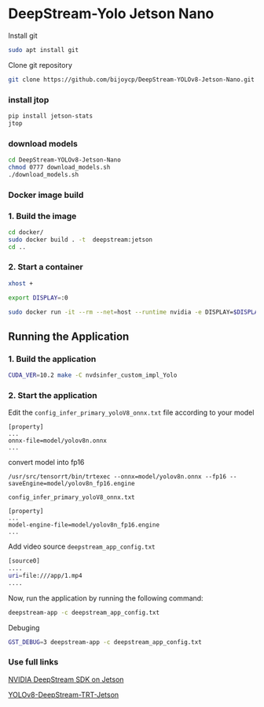 # DeepStream-Yolo Jetson Nano

Install git
```sh
sudo apt install git
```
Clone git repository
```sh
git clone https://github.com/bijoycp/DeepStream-YOLOv8-Jetson-Nano.git
```

### install jtop
  ```sh
  pip install jetson-stats
  jtop
  ```

### download models
  ```sh
  cd DeepStream-YOLOv8-Jetson-Nano
  chmod 0777 download_models.sh
  ./download_models.sh
  ```

### Docker image build

### 1. Build the image
  ```sh
  cd docker/
  sudo docker build . -t  deepstream:jetson
  cd ..
  ```
### 2. Start a container
```sh
xhost +

export DISPLAY=:0

sudo docker run -it --rm --net=host --runtime nvidia -e DISPLAY=$DISPLAY -v /tmp/.X11-unix/:/tmp/.X11-unix -v $PWD:/app deepstream:jetson
```
## Running the Application

### 1. Build the application

```sh
CUDA_VER=10.2 make -C nvdsinfer_custom_impl_Yolo
```

### 2. Start the application

Edit the `config_infer_primary_yoloV8_onnx.txt` file according to your model 

```
[property]
...
onnx-file=model/yolov8n.onnx
...
```

convert model into fp16
```
/usr/src/tensorrt/bin/trtexec --onnx=model/yolov8n.onnx --fp16 --saveEngine=model/yolov8n_fp16.engine
```

`config_infer_primary_yoloV8_onnx.txt`
```
[property]
...
model-engine-file=model/yolov8n_fp16.engine
...
```
Add video source  `deepstream_app_config.txt`  

```sh
[source0]
....
uri=file:///app/1.mp4
....
```

Now, run the application by running the following command:

```sh
deepstream-app -c deepstream_app_config.txt
```
Debuging 
```sh
GST_DEBUG=3 deepstream-app -c deepstream_app_config.txt
```
### Use full links
[NVIDIA DeepStream SDK on Jetson](https://developer.nvidia.com/embedded/deepstream-on-jetson-downloads-archived)

[YOLOv8-DeepStream-TRT-Jetson](https://wiki.seeedstudio.com/YOLOv8-DeepStream-TRT-Jetson/)
